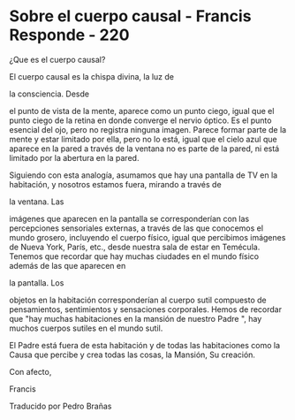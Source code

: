 # Sobre el cuerpo causal - Francis Responde - 220

¿Que es el cuerpo causal?

El cuerpo causal es la chispa divina, la luz de

la consciencia. Desde

el punto de vista de la mente, aparece como un punto ciego, igual que el punto ciego de la retina en donde converge el nervio óptico. Es el punto esencial del ojo, pero no registra ninguna imagen. Parece formar parte de la mente y estar limitado por ella, pero no lo está, igual que el cielo azul que aparece en la pared a través de la ventana no es parte de la pared, ni está limitado por la abertura en la pared.

Siguiendo con esta analogía, asumamos que hay una pantalla de TV en la habitación, y nosotros estamos fuera, mirando a través de

la ventana. Las

imágenes que aparecen en la pantalla se corresponderían con las percepciones sensoriales externas, a través de las que conocemos el mundo grosero, incluyendo el cuerpo físico, igual que percibimos imágenes de Nueva York, París, etc., desde nuestra sala de estar en Temécula. Tenemos que recordar que hay muchas ciudades en el mundo físico además de las que aparecen en

la pantalla. Los

objetos en la habitación corresponderían al cuerpo sutil compuesto de pensamientos, sentimientos y sensaciones corporales. Hemos de recordar que "hay muchas habitaciones en la mansión de nuestro Padre ", hay muchos cuerpos sutiles en el mundo sutil.

El Padre está fuera de esta habitación y de todas las habitaciones como la Causa que percibe y crea todas las cosas, la Mansión, Su creación.

Con afecto,

Francis

Traducido por Pedro Brañas

